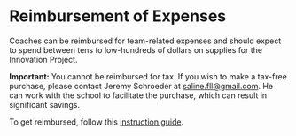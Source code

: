 # Reimbursement of Expenses

Coaches can be reimbursed for team-related expenses and should expect to spend between tens to low-hundreds of dollars on supplies for the Innovation Project.

**Important:** You cannot be reimbursed for tax. If you wish to make a tax-free purchase, please contact Jeremy Schroeder at saline.fll@gmail.com. He can work with the school to facilitate the purchase, which can result in significant savings.

To get reimbursed, follow this [instruction guide](https://docs.google.com/document/d/1J5_JL-qSNJ7KT6zkuzKE9uRd_LXk8GHVqH9z-9O438A/edit?usp=sharing).
